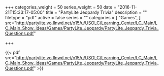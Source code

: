 +++
categories_weight = 50
series_weight = 50
date = "2016-11-21T15:33:17-05:00"
title = "PartyLite Jeopardy Trivia"
description = ""
filetype = "pdf"
active = false
series = ""
categories = [
  "Games",
]
src="http://partylite.vo.llnwd.net/o15/u/USOLC/Learning_Center/LC_Main/LC_Main_Show_Ideas/Games/PartyLite_Jeopardy/PartyLite_Jeopardy_Trivia_Questions.pdf"

+++

{{< pdf src="http://partylite.vo.llnwd.net/o15/u/USOLC/Learning_Center/LC_Main/LC_Main_Show_Ideas/Games/PartyLite_Jeopardy/PartyLite_Jeopardy_Trivia_Questions.pdf" >}}
